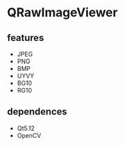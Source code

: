 # QRawImageViewer

## features
- JPEG
- PNG
- BMP
- UYVY
- BG10
- RG10

## dependences
- Qt5.12
- OpenCV
